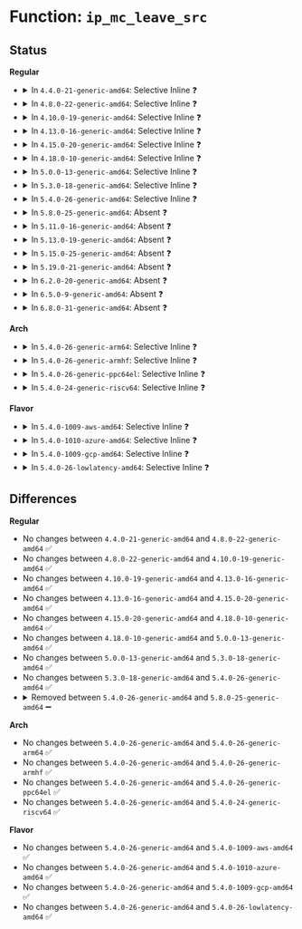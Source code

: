 # Function: <code>ip_mc_leave_src</code>

## Status
<b>Regular</b>
<ul>
<li>
<details>
<summary>In <code>4.4.0-21-generic-amd64</code>: Selective Inline ❓</summary>

```c
int ip_mc_leave_src(struct sock * sk, struct ip_mc_socklist * iml, struct in_device * in_dev)
```

```json
{
  "name": "ip_mc_leave_src",
  "collision_type": "Unique Static",
  "inline_type": "Selective",
  "funcs": [
    {
      "addr": 18446744071586799744,
      "name": "ip_mc_leave_src",
      "external": false,
      "loc": "net/ipv4/igmp.c:2095",
      "file": "net/ipv4/igmp.c",
      "inline": "not declared, inlined",
      "caller_inline": [],
      "caller_func": [
        "net/ipv4/igmp.c:ip_mc_leave_group",
        "net/ipv4/igmp.c:ip_mc_drop_socket"
      ]
    }
  ],
  "symbols": [
    {
      "addr": 18446744071586799744,
      "name": "ip_mc_leave_src",
      "section": ".text",
      "bind": "STB_LOCAL",
      "size": 140
    }
  ]
}
```
</details>
</li>
<li>
<details>
<summary>In <code>4.8.0-22-generic-amd64</code>: Selective Inline ❓</summary>

```c
int ip_mc_leave_src(struct sock * sk, struct ip_mc_socklist * iml, struct in_device * in_dev)
```

```json
{
  "name": "ip_mc_leave_src",
  "collision_type": "Unique Static",
  "inline_type": "Selective",
  "funcs": [
    {
      "addr": 18446744071587248848,
      "name": "ip_mc_leave_src",
      "external": false,
      "loc": "net/ipv4/igmp.c:2106",
      "file": "net/ipv4/igmp.c",
      "inline": "not declared, inlined",
      "caller_inline": [],
      "caller_func": [
        "net/ipv4/igmp.c:ip_mc_drop_socket",
        "net/ipv4/igmp.c:ip_mc_leave_group"
      ]
    }
  ],
  "symbols": [
    {
      "addr": 18446744071587248848,
      "name": "ip_mc_leave_src",
      "section": ".text",
      "bind": "STB_LOCAL",
      "size": 146
    }
  ]
}
```
</details>
</li>
<li>
<details>
<summary>In <code>4.10.0-19-generic-amd64</code>: Selective Inline ❓</summary>

```c
int ip_mc_leave_src(struct sock * sk, struct ip_mc_socklist * iml, struct in_device * in_dev)
```

```json
{
  "name": "ip_mc_leave_src",
  "collision_type": "Unique Static",
  "inline_type": "Selective",
  "funcs": [
    {
      "addr": 18446744071587449440,
      "name": "ip_mc_leave_src",
      "external": false,
      "loc": "net/ipv4/igmp.c:2144",
      "file": "net/ipv4/igmp.c",
      "inline": "not declared, inlined",
      "caller_inline": [],
      "caller_func": [
        "net/ipv4/igmp.c:ip_mc_drop_socket",
        "net/ipv4/igmp.c:ip_mc_leave_group"
      ]
    }
  ],
  "symbols": [
    {
      "addr": 18446744071587449440,
      "name": "ip_mc_leave_src",
      "section": ".text",
      "bind": "STB_LOCAL",
      "size": 146
    }
  ]
}
```
</details>
</li>
<li>
<details>
<summary>In <code>4.13.0-16-generic-amd64</code>: Selective Inline ❓</summary>

```c
int ip_mc_leave_src(struct sock * sk, struct ip_mc_socklist * iml, struct in_device * in_dev)
```

```json
{
  "name": "ip_mc_leave_src",
  "collision_type": "Unique Static",
  "inline_type": "Selective",
  "funcs": [
    {
      "addr": 18446744071587585632,
      "name": "ip_mc_leave_src",
      "external": false,
      "loc": "net/ipv4/igmp.c:2158",
      "file": "net/ipv4/igmp.c",
      "inline": "not declared, inlined",
      "caller_inline": [],
      "caller_func": [
        "net/ipv4/igmp.c:ip_mc_drop_socket",
        "net/ipv4/igmp.c:ip_mc_leave_group"
      ]
    }
  ],
  "symbols": [
    {
      "addr": 18446744071587585632,
      "name": "ip_mc_leave_src",
      "section": ".text",
      "bind": "STB_LOCAL",
      "size": 139
    }
  ]
}
```
</details>
</li>
<li>
<details>
<summary>In <code>4.15.0-20-generic-amd64</code>: Selective Inline ❓</summary>

```c
int ip_mc_leave_src(struct sock * sk, struct ip_mc_socklist * iml, struct in_device * in_dev)
```

```json
{
  "name": "ip_mc_leave_src",
  "collision_type": "Unique Static",
  "inline_type": "Selective",
  "funcs": [
    {
      "addr": 18446744071588109360,
      "name": "ip_mc_leave_src",
      "external": false,
      "loc": "net/ipv4/igmp.c:2184",
      "file": "net/ipv4/igmp.c",
      "inline": "not declared, inlined",
      "caller_inline": [],
      "caller_func": [
        "net/ipv4/igmp.c:ip_mc_drop_socket",
        "net/ipv4/igmp.c:ip_mc_leave_group"
      ]
    }
  ],
  "symbols": [
    {
      "addr": 18446744071588109360,
      "name": "ip_mc_leave_src",
      "section": ".text",
      "bind": "STB_LOCAL",
      "size": 139
    }
  ]
}
```
</details>
</li>
<li>
<details>
<summary>In <code>4.18.0-10-generic-amd64</code>: Selective Inline ❓</summary>

```c
int ip_mc_leave_src(struct sock * sk, struct ip_mc_socklist * iml, struct in_device * in_dev)
```

```json
{
  "name": "ip_mc_leave_src",
  "collision_type": "Unique Static",
  "inline_type": "Selective",
  "funcs": [
    {
      "addr": 18446744071588464112,
      "name": "ip_mc_leave_src",
      "external": false,
      "loc": "net/ipv4/igmp.c:2210",
      "file": "net/ipv4/igmp.c",
      "inline": "not declared, inlined",
      "caller_inline": [],
      "caller_func": [
        "net/ipv4/igmp.c:ip_mc_drop_socket",
        "net/ipv4/igmp.c:ip_mc_leave_group"
      ]
    }
  ],
  "symbols": [
    {
      "addr": 18446744071588464112,
      "name": "ip_mc_leave_src",
      "section": ".text",
      "bind": "STB_LOCAL",
      "size": 139
    }
  ]
}
```
</details>
</li>
<li>
<details>
<summary>In <code>5.0.0-13-generic-amd64</code>: Selective Inline ❓</summary>

```c
int ip_mc_leave_src(struct sock * sk, struct ip_mc_socklist * iml, struct in_device * in_dev)
```

```json
{
  "name": "ip_mc_leave_src",
  "collision_type": "Unique Static",
  "inline_type": "Selective",
  "funcs": [
    {
      "addr": 18446744071588658608,
      "name": "ip_mc_leave_src",
      "external": false,
      "loc": "net/ipv4/igmp.c:2226",
      "file": "net/ipv4/igmp.c",
      "inline": "not declared, inlined",
      "caller_inline": [],
      "caller_func": [
        "net/ipv4/igmp.c:ip_mc_drop_socket",
        "net/ipv4/igmp.c:ip_mc_leave_group"
      ]
    }
  ],
  "symbols": [
    {
      "addr": 18446744071588658608,
      "name": "ip_mc_leave_src",
      "section": ".text",
      "bind": "STB_LOCAL",
      "size": 139
    }
  ]
}
```
</details>
</li>
<li>
<details>
<summary>In <code>5.3.0-18-generic-amd64</code>: Selective Inline ❓</summary>

```c
int ip_mc_leave_src(struct sock * sk, struct ip_mc_socklist * iml, struct in_device * in_dev)
```

```json
{
  "name": "ip_mc_leave_src",
  "collision_type": "Unique Static",
  "inline_type": "Selective",
  "funcs": [
    {
      "addr": 18446744071589071504,
      "name": "ip_mc_leave_src",
      "external": false,
      "loc": "net/ipv4/igmp.c:2222",
      "file": "net/ipv4/igmp.c",
      "inline": "not declared, inlined",
      "caller_inline": [],
      "caller_func": [
        "net/ipv4/igmp.c:ip_mc_drop_socket",
        "net/ipv4/igmp.c:ip_mc_leave_group"
      ]
    }
  ],
  "symbols": [
    {
      "addr": 18446744071589071504,
      "name": "ip_mc_leave_src",
      "section": ".text",
      "bind": "STB_LOCAL",
      "size": 139
    }
  ]
}
```
</details>
</li>
<li>
<details>
<summary>In <code>5.4.0-26-generic-amd64</code>: Selective Inline ❓</summary>

```c
int ip_mc_leave_src(struct sock * sk, struct ip_mc_socklist * iml, struct in_device * in_dev)
```

```json
{
  "name": "ip_mc_leave_src",
  "collision_type": "Unique Static",
  "inline_type": "Selective",
  "funcs": [
    {
      "addr": 18446744071589295664,
      "name": "ip_mc_leave_src",
      "external": false,
      "loc": "net/ipv4/igmp.c:2222",
      "file": "net/ipv4/igmp.c",
      "inline": "not declared, inlined",
      "caller_inline": [],
      "caller_func": [
        "net/ipv4/igmp.c:ip_mc_drop_socket",
        "net/ipv4/igmp.c:ip_mc_leave_group"
      ]
    }
  ],
  "symbols": [
    {
      "addr": 18446744071589295664,
      "name": "ip_mc_leave_src",
      "section": ".text",
      "bind": "STB_LOCAL",
      "size": 139
    }
  ]
}
```
</details>
</li>
<li>
<details>
<summary>In <code>5.8.0-25-generic-amd64</code>: Absent ❓</summary>

```json
{
  "name": "ip_mc_leave_src",
  "collision_type": "Unique Static",
  "inline_type": "Selective",
  "funcs": [
    {
      "addr": 18446744071590281056,
      "name": "ip_mc_leave_src",
      "external": false,
      "loc": "net/ipv4/igmp.c:2220",
      "file": "net/ipv4/igmp.c",
      "inline": "not declared, inlined",
      "caller_inline": [],
      "caller_func": [
        "net/ipv4/igmp.c:ip_mc_drop_socket",
        "net/ipv4/igmp.c:ip_mc_leave_group"
      ]
    }
  ],
  "symbols": [
    {
      "addr": 18446744071590281056,
      "name": "ip_mc_leave_src.isra.0",
      "section": ".text",
      "bind": "STB_LOCAL",
      "size": 121
    }
  ]
}
```
</details>
</li>
<li>
<details>
<summary>In <code>5.11.0-16-generic-amd64</code>: Absent ❓</summary>

```json
{
  "name": "ip_mc_leave_src",
  "collision_type": "Unique Static",
  "inline_type": "Selective",
  "funcs": [
    {
      "addr": 18446744071590334032,
      "name": "ip_mc_leave_src",
      "external": false,
      "loc": "net/ipv4/igmp.c:2220",
      "file": "net/ipv4/igmp.c",
      "inline": "not declared, inlined",
      "caller_inline": [],
      "caller_func": [
        "net/ipv4/igmp.c:ip_mc_drop_socket",
        "net/ipv4/igmp.c:ip_mc_leave_group"
      ]
    }
  ],
  "symbols": [
    {
      "addr": 18446744071590334032,
      "name": "ip_mc_leave_src.isra.0",
      "section": ".text",
      "bind": "STB_LOCAL",
      "size": 121
    }
  ]
}
```
</details>
</li>
<li>
<details>
<summary>In <code>5.13.0-19-generic-amd64</code>: Absent ❓</summary>

```json
{
  "name": "ip_mc_leave_src",
  "collision_type": "Unique Static",
  "inline_type": "Selective",
  "funcs": [
    {
      "addr": 18446744071590248832,
      "name": "ip_mc_leave_src",
      "external": false,
      "loc": "net/ipv4/igmp.c:2228",
      "file": "net/ipv4/igmp.c",
      "inline": "not declared, inlined",
      "caller_inline": [],
      "caller_func": [
        "net/ipv4/igmp.c:ip_mc_drop_socket",
        "net/ipv4/igmp.c:ip_mc_leave_group"
      ]
    }
  ],
  "symbols": [
    {
      "addr": 18446744071590248832,
      "name": "ip_mc_leave_src.isra.0",
      "section": ".text",
      "bind": "STB_LOCAL",
      "size": 121
    }
  ]
}
```
</details>
</li>
<li>
<details>
<summary>In <code>5.15.0-25-generic-amd64</code>: Absent ❓</summary>

```json
{
  "name": "ip_mc_leave_src",
  "collision_type": "Unique Static",
  "inline_type": "Selective",
  "funcs": [
    {
      "addr": 18446744071591032768,
      "name": "ip_mc_leave_src",
      "external": false,
      "loc": "net/ipv4/igmp.c:2228",
      "file": "net/ipv4/igmp.c",
      "inline": "not declared, inlined",
      "caller_inline": [],
      "caller_func": [
        "net/ipv4/igmp.c:ip_mc_drop_socket",
        "net/ipv4/igmp.c:ip_mc_leave_group"
      ]
    }
  ],
  "symbols": [
    {
      "addr": 18446744071591032768,
      "name": "ip_mc_leave_src.isra.0",
      "section": ".text",
      "bind": "STB_LOCAL",
      "size": 122
    }
  ]
}
```
</details>
</li>
<li>
<details>
<summary>In <code>5.19.0-21-generic-amd64</code>: Absent ❓</summary>

```json
{
  "name": "ip_mc_leave_src",
  "collision_type": "Unique Static",
  "inline_type": "Selective",
  "funcs": [
    {
      "addr": 18446744071592680512,
      "name": "ip_mc_leave_src",
      "external": false,
      "loc": "net/ipv4/igmp.c:2235",
      "file": "net/ipv4/igmp.c",
      "inline": "not declared, inlined",
      "caller_inline": [],
      "caller_func": [
        "net/ipv4/igmp.c:ip_mc_drop_socket",
        "net/ipv4/igmp.c:ip_mc_leave_group"
      ]
    }
  ],
  "symbols": [
    {
      "addr": 18446744071592680512,
      "name": "ip_mc_leave_src.isra.0",
      "section": ".text",
      "bind": "STB_LOCAL",
      "size": 162
    }
  ]
}
```
</details>
</li>
<li>
<details>
<summary>In <code>6.2.0-20-generic-amd64</code>: Absent ❓</summary>

```json
{
  "name": "ip_mc_leave_src",
  "collision_type": "Unique Static",
  "inline_type": "Selective",
  "funcs": [
    {
      "addr": 18446744071594551680,
      "name": "ip_mc_leave_src",
      "external": false,
      "loc": "net/ipv4/igmp.c:2235",
      "file": "net/ipv4/igmp.c",
      "inline": "not declared, inlined",
      "caller_inline": [],
      "caller_func": [
        "net/ipv4/igmp.c:ip_mc_drop_socket",
        "net/ipv4/igmp.c:ip_mc_leave_group"
      ]
    }
  ],
  "symbols": [
    {
      "addr": 18446744071594551680,
      "name": "ip_mc_leave_src.isra.0",
      "section": ".text",
      "bind": "STB_LOCAL",
      "size": 162
    }
  ]
}
```
</details>
</li>
<li>
<details>
<summary>In <code>6.5.0-9-generic-amd64</code>: Absent ❓</summary>

```json
{
  "name": "ip_mc_leave_src",
  "collision_type": "Unique Static",
  "inline_type": "Selective",
  "funcs": [
    {
      "addr": 18446744071594943520,
      "name": "ip_mc_leave_src",
      "external": false,
      "loc": "net/ipv4/igmp.c:2236",
      "file": "net/ipv4/igmp.c",
      "inline": "not declared, inlined",
      "caller_inline": [],
      "caller_func": [
        "net/ipv4/igmp.c:ip_mc_drop_socket",
        "net/ipv4/igmp.c:ip_mc_leave_group"
      ]
    }
  ],
  "symbols": [
    {
      "addr": 18446744071594943520,
      "name": "ip_mc_leave_src.isra.0",
      "section": ".text",
      "bind": "STB_LOCAL",
      "size": 169
    }
  ]
}
```
</details>
</li>
<li>
<details>
<summary>In <code>6.8.0-31-generic-amd64</code>: Absent ❓</summary>

```json
{
  "name": "ip_mc_leave_src",
  "collision_type": "Unique Static",
  "inline_type": "Selective",
  "funcs": [
    {
      "addr": 18446744071595755872,
      "name": "ip_mc_leave_src",
      "external": false,
      "loc": "net/ipv4/igmp.c:2238",
      "file": "net/ipv4/igmp.c",
      "inline": "not declared, inlined",
      "caller_inline": [],
      "caller_func": [
        "net/ipv4/igmp.c:ip_mc_drop_socket",
        "net/ipv4/igmp.c:ip_mc_leave_group"
      ]
    }
  ],
  "symbols": [
    {
      "addr": 18446744071595755872,
      "name": "ip_mc_leave_src.isra.0",
      "section": ".text",
      "bind": "STB_LOCAL",
      "size": 169
    }
  ]
}
```
</details>
</li>
</ul>
<b>Arch</b>
<ul>
<li>
<details>
<summary>In <code>5.4.0-26-generic-arm64</code>: Selective Inline ❓</summary>

```c
int ip_mc_leave_src(struct sock * sk, struct ip_mc_socklist * iml, struct in_device * in_dev)
```

```json
{
  "name": "ip_mc_leave_src",
  "collision_type": "Unique Static",
  "inline_type": "Selective",
  "funcs": [
    {
      "addr": 18446603336502932904,
      "name": "ip_mc_leave_src",
      "external": false,
      "loc": "net/ipv4/igmp.c:2222",
      "file": "net/ipv4/igmp.c",
      "inline": "not declared, inlined",
      "caller_inline": [],
      "caller_func": [
        "net/ipv4/igmp.c:ip_mc_drop_socket",
        "net/ipv4/igmp.c:ip_mc_leave_group"
      ]
    }
  ],
  "symbols": [
    {
      "addr": 18446603336502932904,
      "name": "ip_mc_leave_src",
      "section": ".text",
      "bind": "STB_LOCAL",
      "size": 200
    }
  ]
}
```
</details>
</li>
<li>
<details>
<summary>In <code>5.4.0-26-generic-armhf</code>: Selective Inline ❓</summary>

```c
int ip_mc_leave_src(struct sock * sk, struct ip_mc_socklist * iml, struct in_device * in_dev)
```

```json
{
  "name": "ip_mc_leave_src",
  "collision_type": "Unique Static",
  "inline_type": "Selective",
  "funcs": [
    {
      "addr": 3235621156,
      "name": "ip_mc_leave_src",
      "external": false,
      "loc": "net/ipv4/igmp.c:2222",
      "file": "net/ipv4/igmp.c",
      "inline": "not declared, inlined",
      "caller_inline": [],
      "caller_func": [
        "net/ipv4/igmp.c:ip_mc_drop_socket",
        "net/ipv4/igmp.c:ip_mc_leave_group"
      ]
    }
  ],
  "symbols": [
    {
      "addr": 3235621156,
      "name": "ip_mc_leave_src",
      "section": ".text",
      "bind": "STB_LOCAL",
      "size": 184
    }
  ]
}
```
</details>
</li>
<li>
<details>
<summary>In <code>5.4.0-26-generic-ppc64el</code>: Selective Inline ❓</summary>

```c
int ip_mc_leave_src(struct sock * sk, struct ip_mc_socklist * iml, struct in_device * in_dev)
```

```json
{
  "name": "ip_mc_leave_src",
  "collision_type": "Unique Static",
  "inline_type": "Selective",
  "funcs": [
    {
      "addr": 13835058055296600688,
      "name": "ip_mc_leave_src",
      "external": false,
      "loc": "net/ipv4/igmp.c:2222",
      "file": "net/ipv4/igmp.c",
      "inline": "not declared, inlined",
      "caller_inline": [],
      "caller_func": [
        "net/ipv4/igmp.c:ip_mc_drop_socket",
        "net/ipv4/igmp.c:ip_mc_leave_group"
      ]
    }
  ],
  "symbols": [
    {
      "addr": 13835058055296600688,
      "name": "ip_mc_leave_src",
      "section": ".text",
      "bind": "STB_LOCAL",
      "size": 224
    }
  ]
}
```
</details>
</li>
<li>
<details>
<summary>In <code>5.4.0-24-generic-riscv64</code>: Selective Inline ❓</summary>

```c
int ip_mc_leave_src(struct sock * sk, struct ip_mc_socklist * iml, struct in_device * in_dev)
```

```json
{
  "name": "ip_mc_leave_src",
  "collision_type": "Unique Static",
  "inline_type": "Selective",
  "funcs": [
    {
      "addr": 18446743936279019538,
      "name": "ip_mc_leave_src",
      "external": false,
      "loc": "net/ipv4/igmp.c:2222",
      "file": "net/ipv4/igmp.c",
      "inline": "not declared, inlined",
      "caller_inline": [],
      "caller_func": [
        "net/ipv4/igmp.c:ip_mc_drop_socket",
        "net/ipv4/igmp.c:ip_mc_leave_group"
      ]
    }
  ],
  "symbols": [
    {
      "addr": 18446743936279019538,
      "name": "ip_mc_leave_src",
      "section": ".text",
      "bind": "STB_LOCAL",
      "size": 146
    }
  ]
}
```
</details>
</li>
</ul>
<b>Flavor</b>
<ul>
<li>
<details>
<summary>In <code>5.4.0-1009-aws-amd64</code>: Selective Inline ❓</summary>

```c
int ip_mc_leave_src(struct sock * sk, struct ip_mc_socklist * iml, struct in_device * in_dev)
```

```json
{
  "name": "ip_mc_leave_src",
  "collision_type": "Unique Static",
  "inline_type": "Selective",
  "funcs": [
    {
      "addr": 18446744071588901840,
      "name": "ip_mc_leave_src",
      "external": false,
      "loc": "net/ipv4/igmp.c:2222",
      "file": "net/ipv4/igmp.c",
      "inline": "not declared, inlined",
      "caller_inline": [],
      "caller_func": [
        "net/ipv4/igmp.c:ip_mc_drop_socket",
        "net/ipv4/igmp.c:ip_mc_leave_group"
      ]
    }
  ],
  "symbols": [
    {
      "addr": 18446744071588901840,
      "name": "ip_mc_leave_src",
      "section": ".text",
      "bind": "STB_LOCAL",
      "size": 139
    }
  ]
}
```
</details>
</li>
<li>
<details>
<summary>In <code>5.4.0-1010-azure-amd64</code>: Selective Inline ❓</summary>

```c
int ip_mc_leave_src(struct sock * sk, struct ip_mc_socklist * iml, struct in_device * in_dev)
```

```json
{
  "name": "ip_mc_leave_src",
  "collision_type": "Unique Static",
  "inline_type": "Selective",
  "funcs": [
    {
      "addr": 18446744071588613776,
      "name": "ip_mc_leave_src",
      "external": false,
      "loc": "net/ipv4/igmp.c:2222",
      "file": "net/ipv4/igmp.c",
      "inline": "not declared, inlined",
      "caller_inline": [],
      "caller_func": [
        "net/ipv4/igmp.c:ip_mc_drop_socket",
        "net/ipv4/igmp.c:ip_mc_leave_group"
      ]
    }
  ],
  "symbols": [
    {
      "addr": 18446744071588613776,
      "name": "ip_mc_leave_src",
      "section": ".text",
      "bind": "STB_LOCAL",
      "size": 139
    }
  ]
}
```
</details>
</li>
<li>
<details>
<summary>In <code>5.4.0-1009-gcp-amd64</code>: Selective Inline ❓</summary>

```c
int ip_mc_leave_src(struct sock * sk, struct ip_mc_socklist * iml, struct in_device * in_dev)
```

```json
{
  "name": "ip_mc_leave_src",
  "collision_type": "Unique Static",
  "inline_type": "Selective",
  "funcs": [
    {
      "addr": 18446744071589338224,
      "name": "ip_mc_leave_src",
      "external": false,
      "loc": "net/ipv4/igmp.c:2222",
      "file": "net/ipv4/igmp.c",
      "inline": "not declared, inlined",
      "caller_inline": [],
      "caller_func": [
        "net/ipv4/igmp.c:ip_mc_drop_socket",
        "net/ipv4/igmp.c:ip_mc_leave_group"
      ]
    }
  ],
  "symbols": [
    {
      "addr": 18446744071589338224,
      "name": "ip_mc_leave_src",
      "section": ".text",
      "bind": "STB_LOCAL",
      "size": 139
    }
  ]
}
```
</details>
</li>
<li>
<details>
<summary>In <code>5.4.0-26-lowlatency-amd64</code>: Selective Inline ❓</summary>

```c
int ip_mc_leave_src(struct sock * sk, struct ip_mc_socklist * iml, struct in_device * in_dev)
```

```json
{
  "name": "ip_mc_leave_src",
  "collision_type": "Unique Static",
  "inline_type": "Selective",
  "funcs": [
    {
      "addr": 18446744071589380512,
      "name": "ip_mc_leave_src",
      "external": false,
      "loc": "net/ipv4/igmp.c:2222",
      "file": "net/ipv4/igmp.c",
      "inline": "not declared, inlined",
      "caller_inline": [],
      "caller_func": [
        "net/ipv4/igmp.c:ip_mc_drop_socket",
        "net/ipv4/igmp.c:ip_mc_leave_group"
      ]
    }
  ],
  "symbols": [
    {
      "addr": 18446744071589380512,
      "name": "ip_mc_leave_src",
      "section": ".text",
      "bind": "STB_LOCAL",
      "size": 139
    }
  ]
}
```
</details>
</li>
</ul>

## Differences
<b>Regular</b>
<ul>
<li>
No changes between <code>4.4.0-21-generic-amd64</code> and <code>4.8.0-22-generic-amd64</code> ✅
</li>
<li>
No changes between <code>4.8.0-22-generic-amd64</code> and <code>4.10.0-19-generic-amd64</code> ✅
</li>
<li>
No changes between <code>4.10.0-19-generic-amd64</code> and <code>4.13.0-16-generic-amd64</code> ✅
</li>
<li>
No changes between <code>4.13.0-16-generic-amd64</code> and <code>4.15.0-20-generic-amd64</code> ✅
</li>
<li>
No changes between <code>4.15.0-20-generic-amd64</code> and <code>4.18.0-10-generic-amd64</code> ✅
</li>
<li>
No changes between <code>4.18.0-10-generic-amd64</code> and <code>5.0.0-13-generic-amd64</code> ✅
</li>
<li>
No changes between <code>5.0.0-13-generic-amd64</code> and <code>5.3.0-18-generic-amd64</code> ✅
</li>
<li>
No changes between <code>5.3.0-18-generic-amd64</code> and <code>5.4.0-26-generic-amd64</code> ✅
</li>
<li>
<details>
<summary>Removed between <code>5.4.0-26-generic-amd64</code> and <code>5.8.0-25-generic-amd64</code> ➖</summary>

```c
int ip_mc_leave_src(struct sock * sk, struct ip_mc_socklist * iml, struct in_device * in_dev)
```
</details>
</li>
</ul>
<b>Arch</b>
<ul>
<li>
No changes between <code>5.4.0-26-generic-amd64</code> and <code>5.4.0-26-generic-arm64</code> ✅
</li>
<li>
No changes between <code>5.4.0-26-generic-amd64</code> and <code>5.4.0-26-generic-armhf</code> ✅
</li>
<li>
No changes between <code>5.4.0-26-generic-amd64</code> and <code>5.4.0-26-generic-ppc64el</code> ✅
</li>
<li>
No changes between <code>5.4.0-26-generic-amd64</code> and <code>5.4.0-24-generic-riscv64</code> ✅
</li>
</ul>
<b>Flavor</b>
<ul>
<li>
No changes between <code>5.4.0-26-generic-amd64</code> and <code>5.4.0-1009-aws-amd64</code> ✅
</li>
<li>
No changes between <code>5.4.0-26-generic-amd64</code> and <code>5.4.0-1010-azure-amd64</code> ✅
</li>
<li>
No changes between <code>5.4.0-26-generic-amd64</code> and <code>5.4.0-1009-gcp-amd64</code> ✅
</li>
<li>
No changes between <code>5.4.0-26-generic-amd64</code> and <code>5.4.0-26-lowlatency-amd64</code> ✅
</li>
</ul>
